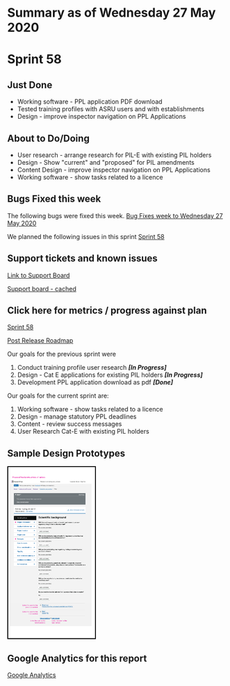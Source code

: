 # Summary as of Wednesday 27 May 2020 

# Sprint 58

## Just Done
* Working software - PPL application PDF download
* Tested training profiles with ASRU users and with establishments
* Design - improve inspector navigation on PPL Applications

## About to Do/Doing
* User research - arrange research for PIL-E with existing PIL holders
* Design - Show "current" and "proposed" for PIL amendments 
* Content Design - improve inspector navigation on PPL Applications
* Working software - show tasks related to a licence 

## Bugs Fixed this week
The following bugs were fixed this week.
[Bug Fixes week to Wednesday 27 May 2020](graphs/bugs27052020.png)

We planned the following issues in this sprint 
[Sprint 58](graphs/sprint27052020.png)

## Support tickets and known issues
[Link to Support Board](https://collaboration.homeoffice.gov.uk/jira/secure/RapidBoard.jspa?rapidView=1717&selectedIssue=ASSB-253)

[Support board - cached](graphs/supportBoard27052020.png)

## Click here for metrics / progress against plan
[Sprint 58](graphs/progress27052020.png)

[Post Release Roadmap](graphs/roadmap27052020.png)

Our goals for the previous sprint were
1. Conduct training profile user research ***[In Progress]***
2. Design - Cat E applications for existing PIL holders ***[In Progress]***
3. Development PPL application download as pdf ***[Done]***

Our goals for the current sprint are:
1. Working software - show tasks related to a licence 
2. Design - manage statutory PPL deadlines 
3. Content - review success messages 
4. User Research Cat-E with existing PIL holders

## Sample Design Prototypes
<a href="graphs/proto1_27052020.png"><img src="graphs/proto1_27052020.png" alt="HTML5 Icon" width="200" style="border:2px solid black"></a>
<br>


## Google Analytics for this report
[Google Analytics](graphs/GA27052020.png)


